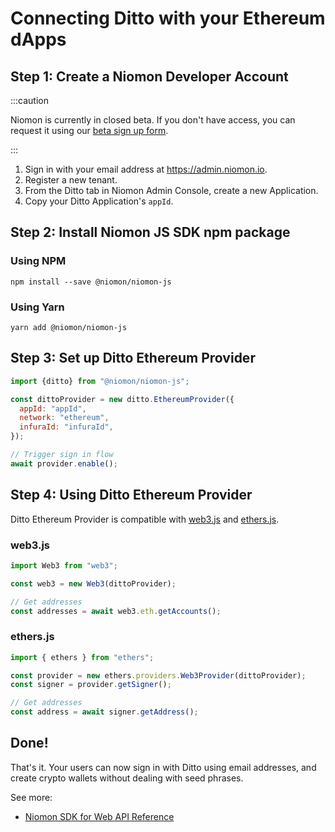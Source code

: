 # Connecting Ditto with your Ethereum dApps

## Step 1: Create a Niomon Developer Account

:::caution

Niomon is currently in closed beta. If you don't have access, you can request it using our [beta
sign up form](https://niomon.io/signup).

:::

1. Sign in with your email address at https://admin.niomon.io.
2. Register a new tenant.
3. From the Ditto tab in Niomon Admin Console, create a new Application.
4. Copy your Ditto Application's `appId`.

## Step 2: Install Niomon JS SDK npm package

### Using NPM
```
npm install --save @niomon/niomon-js
```

### Using Yarn

```
yarn add @niomon/niomon-js
```

## Step 3: Set up Ditto Ethereum Provider

```js
import {ditto} from "@niomon/niomon-js";

const dittoProvider = new ditto.EthereumProvider({
  appId: "appId",
  network: "ethereum",
  infuraId: "infuraId",
});

// Trigger sign in flow
await provider.enable();
```

## Step 4: Using Ditto Ethereum Provider

Ditto Ethereum Provider is compatible with [web3.js](https://github.com/ChainSafe/web3.js) and
[ethers.js](https://github.com/ethers-io/ethers.js/).

### web3.js

```js
import Web3 from "web3";

const web3 = new Web3(dittoProvider);

// Get addresses
const addresses = await web3.eth.getAccounts();
```

### ethers.js

```js
import { ethers } from "ethers";

const provider = new ethers.providers.Web3Provider(dittoProvider);
const signer = provider.getSigner();

// Get addresses
const address = await signer.getAddress();
```

## Done!

That's it. Your users can now sign in with Ditto using email addresses, and create crypto wallets
without dealing with seed phrases.

See more:

  * [Niomon SDK for Web API Reference](/docs/apis/niomon-js)